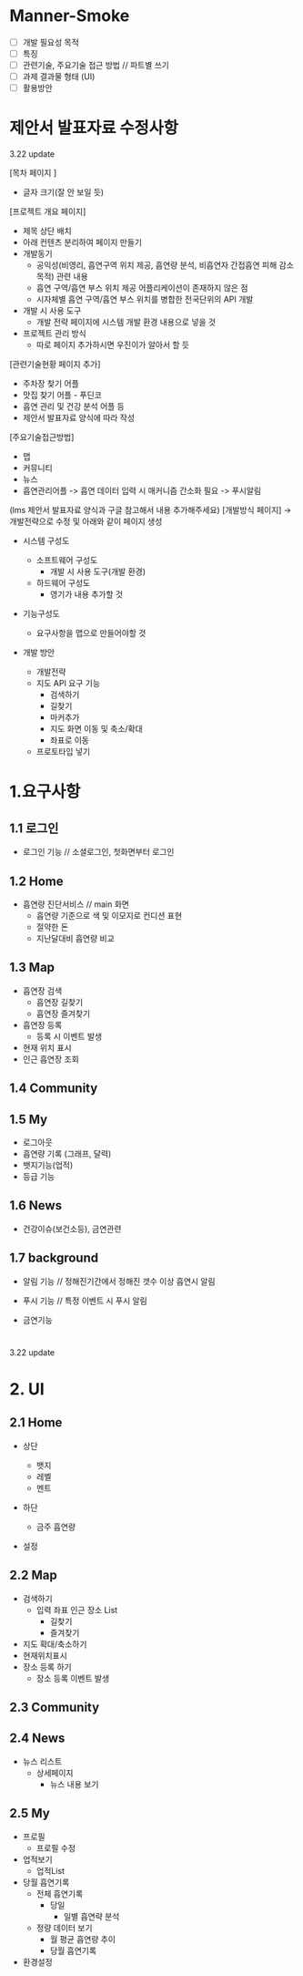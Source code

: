# Manner-Smoke


- [ ] 개발 필요성 목적 
- [ ] 특징 
- [ ] 관련기술, 주요기술 접근 방법 // 파트별 쓰기
- [ ] 과제 결과물 형태 (UI) 
- [ ] 활용방안

# 제안서 발표자료 수정사항
3.22 update

[목차 페이지 ]
- 글자 크기(잘 안 보일 듯)


[프로젝트 개요 페이지]
- 제목 상단 배치
- 아래 컨텐츠 분리하여 페이지 만들기
- 개발동기
    - 공익성(비영리, 흡연구역 위치 제공, 흡연량 분석, 비흡연자 간접흡연 피해 감소 목적) 관련 내용
    - 흡연 구역/흡연 부스 위치 제공 어플리케이션이 존재하지 않은 점
    - 시자체별 흡연 구역/흡연 부스 위치를 병합한 전국단위의 API 개발 
- 개발 시 사용 도구
    - 개발 전략 페이지에 시스템 개발 환경 내용으로 넣을 것
- 프로젝트 관리 방식
    - 따로 페이지 추가하시면 우진이가 알아서 할 듯

[관련기술현황 페이지 추가]
- 주차장 찾기 어플
- 맛집 찾기 어플 - 푸딘코
- 흡연 관리 및 건강 분석 어플 등
- 제안서 발표자료 양식에 따라 작성

[주요기술접근방법]
- 맵
- 커뮤니티
- 뉴스
- 흡연관리어플 -> 흡연 데이터 입력 시 매커니즘 간소화 필요 -> 푸시알림

(lms 제안서 발표자료 양식과 구글 참고해서 내용 추가해주세요)
[개발방식 페이지] -> 개발전략으로 수정 및 아래와 같이 페이지 생성
- 시스템 구성도
    - 소프트웨어 구성도
        - 개발 시 사용 도구(개발 환경)
    - 하드웨어 구성도
        - 영기가 내용 추가할 것
- 기능구성도
    - 요구사항을 맵으로 만들어야할 것

- 개발 방안
    - 개발전략
    - 지도 API 요구 기능
        - 검색하기
        - 길찾기
        - 마커추가
        - 지도 화면 이동 및 축소/확대
        - 좌표로 이동
    - 프로토타입 넣기
    

#










# 1.요구사항

## 1.1 로그인
- 로그인 기능 // 소셜로그인, 첫화면부터 로그인

## 1.2 Home
- 흡연량 진단서비스 // main 화면
	- 흡연량 기준으로 색 및 이모지로 컨디션 표현
	- 절약한 돈 
	- 지난달대비 흡연량 비교


## 1.3 Map
- 흡연장 검색
	- 흡연장 길찾기
	- 흡연장 즐겨찾기
- 흡연장 등록
	- 등록 시 이벤트 발생
- 현재 위치 표시
- 인근 흡연장 조회

## 1.4 Community


## 1.5 My
- 로그아웃
- 흡연량 기록 (그래프, 달력)
- 뱃지기능(업적)
- 등급 기능

## 1.6 News
- 건강이슈(보건소등), 금연관련 

## 1.7 background
- 알림 기능 // 정해진기간에서 정해진 갯수 이상 흡연시 알림
- 푸시 기능 // 특정 이벤트 시 푸시 알림

- 금연기능

 



	

#
3.22 update
# 2. UI

## 2.1 Home
- 상단
	- 뱃지
	- 레벨
	- 멘트

- 하단
	- 금주 흡연량

- 설정


## 2.2 Map
- 검색하기
 	- 입력 좌표 인근 장소 List
  		- 길찾기
  		- 즐겨찾기
- 지도 확대/축소하기
- 현재위치표시
- 장소 등록 하기
	- 장소 등록 이벤트 발생 

## 2.3 Community

## 2.4 News
- 뉴스 리스트
	- 상세페이지
		- 뉴스 내용 보기 

## 2.5 My
- 프로필
	- 프로필 수정
- 업적보기
	- 업적List
- 당월 흡연기록
	- 전체 흡연기록
		- 당일
			- 일별 흡연략 분석
 	- 정량 데이터 보기
 		- 월 평균 흡연량 추이 
		- 당월 흡연기록
- 환경설정
